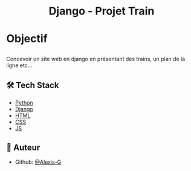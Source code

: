 
# <p align="center">Django - Projet Train</p>
  

# <p align="left">Objectif</p>
  
Concevoir un site web en django en présentant des trains, un plan de la ligne etc...


## 🛠️ Tech Stack
- [Python](https://www.python.org/)
- [Django](https://www.djangoproject.com/)
- [HTML](https://developer.mozilla.org/fr/docs/Learn/Getting_started_with_the_web/HTML_basics)
- [CSS](https://developer.mozilla.org/fr/docs/Learn/Getting_started_with_the_web/CSS_basics)
- [JS](https://developer.mozilla.org/fr/docs/Learn/JavaScript)


## 🙇 Auteur
- Github: [@Alexis-G](https://github.com/Alexis-Gontier)
